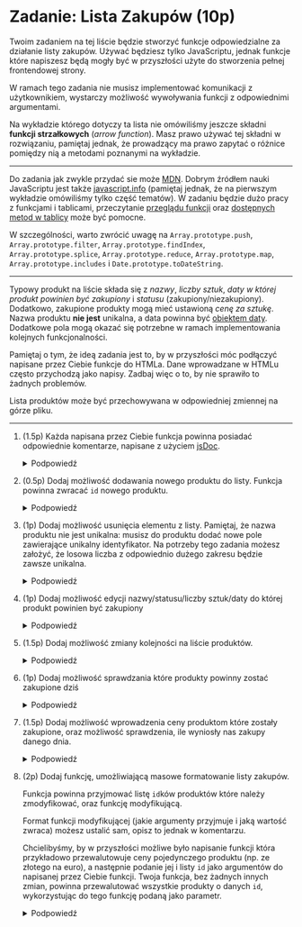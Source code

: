 # Zadanie: Lista Zakupów (10p)

Twoim zadaniem na tej liście będzie stworzyć funkcje odpowiedzialne za działanie listy zakupów. Używać będziesz tylko JavaScriptu, jednak funkcje które napiszesz będą mogły być w przyszłości użyte do stworzenia pełnej frontendowej strony.

W ramach tego zadania nie musisz implementować komunikacji z użytkownikiem, wystarczy możliwość wywoływania funkcji z odpowiednimi argumentami.

Na wykładzie którego dotyczy ta lista nie omówiliśmy jeszcze składni **funkcji strzałkowych** (*arrow function*). Masz prawo używać tej składni w rozwiązaniu, pamiętaj jednak, że prowadzący ma prawo zapytać o różnice pomiędzy nią a metodami poznanymi na wykładzie. 

---

Do zadania jak zwykle przydać sie może [MDN](https://developer.mozilla.org/en-US/docs/Web/JavaScript/Guide). Dobrym źródłem nauki JavaScriptu jest także [javascript.info](https://javascript.info/) (pamiętaj jednak, że na pierwszym wykładzie omówiliśmy tylko część tematów). W zadaniu będzie dużo pracy z funkcjami i tablicami, przeczytanie [przeglądu funkcji](https://developer.mozilla.org/en-US/docs/Web/JavaScript/Guide/Functions) oraz [dostępnych metod w tablicy](https://developer.mozilla.org/en-US/docs/Web/JavaScript/Reference/Global_Objects/Array) może być pomocne.

W szczególności, warto zwrócić uwagę na `Array.prototype.push`, `Array.prototype.filter`, `Array.prototype.findIndex`, `Array.prototype.splice`, `Array.prototype.reduce`, `Array.prototype.map`, `Array.prototype.includes` i `Date.prototype.toDateString`.

---

Typowy produkt na liście składa się z *nazwy*, *liczby sztuk*, *daty w której produkt powinien być zakupiony* i *statusu* (zakupiony/niezakupiony). Dodatkowo, zakupione produkty mogą mieć ustawioną *cenę za sztukę*. Nazwa produktu **nie jest** unikalna, a data powinna być [obiektem daty](https://developer.mozilla.org/en-US/docs/Web/JavaScript/Reference/Global_Objects/Date). Dodatkowe pola mogą okazać się potrzebne w ramach implementowania kolejnych funkcjonalności.

Pamiętaj o tym, że ideą zadania jest to, by w przyszłości móc podłączyć napisane przez Ciebie funkcje do HTMLa. Dane wprowadzane w HTMLu często przychodzą jako napisy. Zadbaj więc o to, by nie sprawiło to żadnych problemów.

Lista produktów może być przechowywana w odpowiedniej zmiennej na górze pliku.

---

1. (1.5p) Każda napisana przez Ciebie funkcja powinna posiadać odpowiednie komentarze, napisane z użyciem [jsDoc](https://jsdoc.app/index.html).

    <details>
      <summary>Podpowiedź</summary>

      > Warto zapoznać się z dokumentacją jsDoc, w szczególności z [getting started](https://jsdoc.app/about-getting-started.html) a także z własnościami `@typedef`, `@property`, `@type`,`@param`, `@returns` i `@callback`.
    </details>
1. (0.5p) Dodaj możliwość dodawania nowego produktu do listy. Funkcja powinna zwracać `id` nowego produktu.
    <details>
      <summary>Podpowiedź</summary>

      > Zacznij od dodania nowej zmiennej przechowującej listę produktów. Użyj odpowiedniego słowa kluczowego (`let`, `var` lub `const`).
      > 
      > Następnie używając odpowiedniej składni zdefiniuj funkcję, która przyjmie odpowiednie parametry i doda nowy element do tablicy.
    </details>

1. (1p) Dodaj możliwość usunięcia elementu z listy. Pamiętaj, że nazwa produktu nie jest unikalna: musisz do produktu dodać nowe pole zawierające unikalny identyfikator. Na potrzeby tego zadania możesz założyć, że losowa liczba z odpowiednio dużego zakresu będzie zawsze unikalna.

    <details>
      <summary>Podpowiedź</summary>

      > Funkcja powinna jako parametr przyjmować `id` produktu który chcemy  usunąć.
      >
      > Należy również rozszerzyć metodę do dodawania produktu o funkcję generującą (pseudo) unikalne `id`. 
      >
      > Choć możliwe jest napisanie generacji `id` tak, by zapewnić, że będzie ono unikalne (i jest na to wiele mniej lub bardziej skomplikowanych sposobów), najprostszym sposobem wydaje się być wygenerowanie losowej liczby z odpowiednio dużego zakresu. Istnieje [wbudowana funkcja](https://developer.mozilla.org/en-US/docs/Web/JavaScript/Reference/Global_Objects/Math/random) która na to pozwala.
    </details>

1. (1p) Dodaj możliwość edycji nazwy/statusu/liczby sztuk/daty do której produkt powinien być zakupiony

    <details>
      <summary>Podpowiedź</summary>

      > Edycja może być jedną funkcją, może być to też wiele funkcji edytujących.
      >
      > Edycja, podobnie jak usuwanie, jako jeden z parametrów powinna przyjmować `id` produktu.
    </details>

1. (1.5p) Dodaj możliwość zmiany kolejności na liście produktów. 

    <details>
      <summary>Podpowiedź</summary>

      > Zastanów się najpierw, jak taka funkcjonalność mogłaby wyglądać w rzeczywistości. Zmiana kolejności może opierać sie na przyciskach góra/dół, może być liczbą wybieraną z listy, może być także zamianą dwóch elementów miejscami, a może być czymś zupełnie innym. Od tego, jak będzie to zaprojektowane zależeć będzie twoja implementacja.
      >
      > Przyjmij dowolną *sensowną* (tzn. taką którą możesz obronić) możliwość i zaimplementuj odpowiednią funkcję która pozwoli w jakiś sposób ustawić dowolny produkt na dowolnym innym miejscu.
    </details>

1. (1p) Dodaj możliwość sprawdzania które produkty powinny zostać zakupione dziś

    <details>
      <summary>Podpowiedź</summary>

      > Używając [dokumentacji](https://developer.mozilla.org/en-US/docs/Web/JavaScript/Reference/Global_Objects/Date) znajdź funkcje, które pomogą Ci wydobyć odpowiednie wartości dnia/miesiąca/roku zarówno z daty danego produktu jak i z daty dzisiejszej.
      >
      > Następnie użyj odpowiedniej funkcji tablicy by odfiltrować wyniki.
    </details>

1. (1.5p) Dodaj możliwość wprowadzenia ceny produktom które zostały zakupione, oraz możliwość sprawdzenia, ile wyniosły nas zakupy danego dnia.

    <details>
      <summary>Podpowiedź</summary>

      > Jest wiele rzeczy na które trzeba uważać w tym zadaniu. Jeśli status produktu można dowolnie zmieniać, może okazać się, że odznaczymy produkt któremu już wpisaliśmy cenę: należy zdecydować, co w takiej sytuacji powinno się stać z ceną. Może okazać się, że niektóre zakupione produkty nie mają wpisanej ceny: należy zdecydować, co powinna z nimi zrobić funkcja zwracająca sumaryczną cenę zakupów. Pomyśl o przypadkach brzegowych implementując tę funkcję.
      >
      > W celu wyznaczenia sumarycznej ceny, można skorzystać z funkcji tablicy, pozwalającej na jej "zredukowanie" do jednej wartości.
    </details>

1. (2p) Dodaj funkcję, umożliwiającą masowe formatowanie listy zakupów. 

    Funkcja powinna przyjmować listę `id`ków produktów które należy zmodyfikować, oraz funkcję modyfikującą.
    
    Format funkcji modyfikującej (jakie argumenty przyjmuje i jaką wartość zwraca) możesz ustalić sam, opisz to jednak w komentarzu.

    Chcielibyśmy, by w przyszłości możliwe było napisanie funkcji która przykładowo przewalutowuje ceny pojedynczego produktu (np. ze złotego na euro), a następnie podanie jej i listy `id` jako argumentów do napisanej przez Ciebie funkcji. Twoja funkcja, bez żadnych innych zmian, powinna przewalutować wszystkie produkty o danych `id`, wykorzystując do tego funkcję podaną jako parametr.

    <details>
      <summary>Podpowiedź</summary>

      > W JavaScripcie możliwe jest przekazywanie funkcji jako argumentu do innej funkcji. Taką funkcję nazywa się często `callback`iem.
      >
      > Istnieją funkcje tablicy pozwalające na wykonanie operacji na każdym jej elemencie, a następnie zwrócenie nowej, zmodyfikowanej tablicy. Teraz wystarczy tylko wykonać funkcję przekazaną jako parametr na elementach z odpowiednim `id` (a resztę elementów zostawić bez zmian).
    </details>

